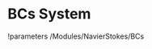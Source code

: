 <!-- MOOSE Documentation Stub: Remove this when content is added. -->

# BCs System
!parameters /Modules/NavierStokes/BCs

